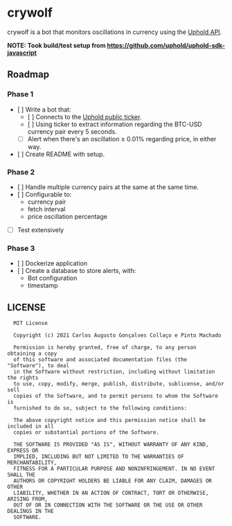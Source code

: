 # crywolf

crywolf is a bot that monitors oscillations in currency using the [Uphold API].

**NOTE: Took build/test setup from <https://github.com/uphold/uphold-sdk-javascript>**



## Roadmap
### Phase 1

+ [ ] Write a bot that:
  - [ ] Connects to the [Uphold public ticker].
  - [ ] Using ticker to extract information regarding the BTC-USD currency pair every 5 seconds.
  - [ ] Alert when there's an oscillation ≥ 0.01% regarding price, in either way.
+ [ ] Create README with setup.

### Phase 2

+ [ ] Handle multiple currency pairs at the same at the same time.
+ [ ] Configurable to:
  - currency pair
  - fetch interval
  - price oscillation percentage
+ [ ] Test extensively

### Phase 3

+ [ ] Dockerize application
+ [ ] Create a database to store alerts, with:
  - Bot configuration
  - timestamp


## LICENSE

```text
  MIT License

  Copyright (c) 2021 Carlos Augusto Gonçalves Collaço e Pinto Machado

  Permission is hereby granted, free of charge, to any person obtaining a copy
  of this software and associated documentation files (the "Software"), to deal
  in the Software without restriction, including without limitation the rights
  to use, copy, modify, merge, publish, distribute, sublicense, and/or sell
  copies of the Software, and to permit persons to whom the Software is
  furnished to do so, subject to the following conditions:

  The above copyright notice and this permission notice shall be included in all
  copies or substantial portions of the Software.

  THE SOFTWARE IS PROVIDED "AS IS", WITHOUT WARRANTY OF ANY KIND, EXPRESS OR
  IMPLIED, INCLUDING BUT NOT LIMITED TO THE WARRANTIES OF MERCHANTABILITY,
  FITNESS FOR A PARTICULAR PURPOSE AND NONINFRINGEMENT. IN NO EVENT SHALL THE
  AUTHORS OR COPYRIGHT HOLDERS BE LIABLE FOR ANY CLAIM, DAMAGES OR OTHER
  LIABILITY, WHETHER IN AN ACTION OF CONTRACT, TORT OR OTHERWISE, ARISING FROM,
  OUT OF OR IN CONNECTION WITH THE SOFTWARE OR THE USE OR OTHER DEALINGS IN THE
  SOFTWARE.
```



[Uphold API]: https://uphold.com/en/developer/api/documentation/
[Uphold public ticker]: https://uphold.com/en/developer/api/documentation/#tickers

